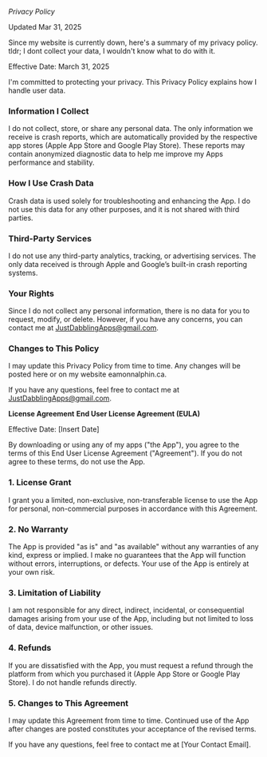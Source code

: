 *Privacy Policy*

Updated Mar 31, 2025

Since my website is currently down, here's a summary of my privacy policy.
tldr; I dont collect your data, I wouldn't know what to do with it. 


Effective Date: March 31, 2025

I'm committed to protecting your privacy. This Privacy Policy explains how I handle user data.

### Information I Collect
I do not collect, store, or share any personal data. The only information we receive is crash reports, which are automatically provided by the respective app stores (Apple App Store and Google Play Store). These reports may contain anonymized diagnostic data to help me improve my Apps performance and stability.

### How I Use Crash Data
Crash data is used solely for troubleshooting and enhancing the App. I do not use this data for any other purposes, and it is not shared with third parties.

### Third-Party Services
I do not use any third-party analytics, tracking, or advertising services. The only data received is through Apple and Google’s built-in crash reporting systems.

### Your Rights
Since I do not collect any personal information, there is no data for you to request, modify, or delete. However, if you have any concerns, you can contact me at JustDabblingApps@gmail.com.

### Changes to This Policy
I may update this Privacy Policy from time to time. Any changes will be posted here or on my website eamonnalphin.ca.

If you have any questions, feel free to contact me at JustDabblingApps@gmail.com.

**License Agreement**
**End User License Agreement (EULA)**

Effective Date: [Insert Date]

By downloading or using any of my apps ("the App"), you agree to the terms of this End User License Agreement ("Agreement"). If you do not agree to these terms, do not use the App.

### 1. License Grant
I grant you a limited, non-exclusive, non-transferable license to use the App for personal, non-commercial purposes in accordance with this Agreement.

### 2. No Warranty
The App is provided "as is" and "as available" without any warranties of any kind, express or implied. I make no guarantees that the App will function without errors, interruptions, or defects. Your use of the App is entirely at your own risk.

### 3. Limitation of Liability
I am not responsible for any direct, indirect, incidental, or consequential damages arising from your use of the App, including but not limited to loss of data, device malfunction, or other issues.

### 4. Refunds
If you are dissatisfied with the App, you must request a refund through the platform from which you purchased it (Apple App Store or Google Play Store). I do not handle refunds directly.

### 5. Changes to This Agreement
I may update this Agreement from time to time. Continued use of the App after changes are posted constitutes your acceptance of the revised terms.

If you have any questions, feel free to contact me at [Your Contact Email].

